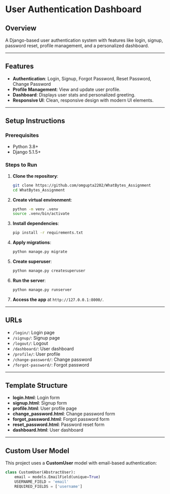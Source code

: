 # User Authentication Dashboard

## Overview

A Django-based user authentication system with features like login, signup, password reset, profile management, and a personalized dashboard.

---

## Features

- **Authentication**: Login, Signup, Forgot Password, Reset Password, Change Password
- **Profile Management**: View and update user profile.
- **Dashboard**: Displays user stats and personalized greeting.
- **Responsive UI**: Clean, responsive design with modern UI elements.

---

## Setup Instructions

### Prerequisites
- Python 3.8+
- Django 5.1.5+

### Steps to Run

1. **Clone the repository**:
   ```bash
   git clone https://github.com/omgupta2202/WhatBytes_Assignment
   cd WhatBytes_Assignment
   ```

2. **Create virtual environment**:
   ```bash
   python -m venv .venv
   source .venv/bin/activate
   ```

3. **Install dependencies**:
   ```bash
   pip install -r requirements.txt
   ```

4. **Apply migrations**:
   ```bash
   python manage.py migrate
   ```

5. **Create superuser**:
   ```bash
   python manage.py createsuperuser
   ```

6. **Run the server**:
   ```bash
   python manage.py runserver
   ```

7. **Access the app** at `http://127.0.0.1:8000/`.

---

## URLs

- `/login/`: Login page
- `/signup/`: Signup page
- `/logout/`: Logout
- `/dashboard/`: User dashboard
- `/profile/`: User profile
- `/change-password/`: Change password
- `/forgot-password/`: Forgot password

---

## Template Structure

- **login.html**: Login form
- **signup.html**: Signup form
- **profile.html**: User profile page
- **change_password.html**: Change password form
- **forgot_password.html**: Forgot password form
- **reset_password.html**: Password reset form
- **dashboard.html**: User dashboard

---

## Custom User Model

This project uses a **CustomUser** model with email-based authentication:

```python
class CustomUser(AbstractUser):
    email = models.EmailField(unique=True)
    USERNAME_FIELD = 'email'
    REQUIRED_FIELDS = ['username']
```
